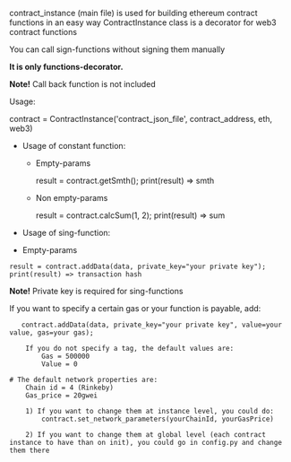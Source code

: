 
contract_instance (main file) is used for building ethereum contract functions in an easy way
ContractInstance class is a decorator for web3 contract functions

You can call sign-functions without signing them manually

**It is only functions-decorator.** 

**Note!** Call back function is not included 

Usage\:

  contract = ContractInstance('contract_json_file', contract_address, eth, web3)
    
  * Usage of constant function:
    
    - Empty-params 
   
        result = contract.getSmth();
        print(result) => smth

    - Non empty-params
   
        result = contract.calcSum(1, 2);
        print(result) => sum

  * Usage of sing-function:
    
   - Empty-params
   
    result = contract.addData(data, private_key="your private key");
    print(result) => transaction hash

       

   **Note!** Private key is required for sing-functions
    
   If you want to specify a certain gas or your function is payable, add: 
        
       contract.addData(data, private_key="your private key", value=your value, gas=your gas);

        If you do not specify a tag, the default values are:
            Gas = 500000
            Value = 0

    # The default network properties are:
        Chain id = 4 (Rinkeby)
        Gas_price = 20gwei

        1) If you want to change them at instance level, you could do:
            contract.set_network_parameters(yourChainId, yourGasPrice)

        2) If you want to change them at global level (each contract instance to have than on init), you could go in config.py and change them there
